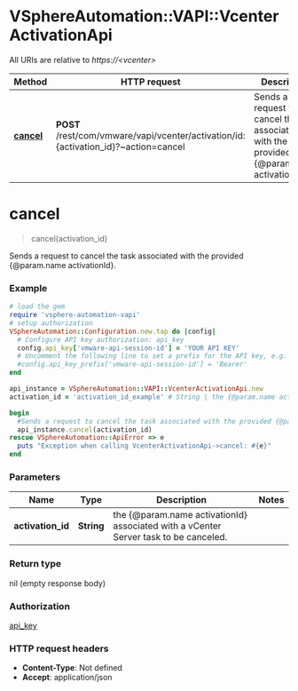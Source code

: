 # VSphereAutomation::VAPI::VcenterActivationApi

All URIs are relative to *https://&lt;vcenter&gt;*

Method | HTTP request | Description
------------- | ------------- | -------------
[**cancel**](VcenterActivationApi.md#cancel) | **POST** /rest/com/vmware/vapi/vcenter/activation/id:{activation_id}?~action&#x3D;cancel | Sends a request to cancel the task associated with the provided {@param.name activationId}.


# **cancel**
> cancel(activation_id)

Sends a request to cancel the task associated with the provided {@param.name activationId}.

### Example
```ruby
# load the gem
require 'vsphere-automation-vapi'
# setup authorization
VSphereAutomation::Configuration.new.tap do |config|
  # Configure API key authorization: api_key
  config.api_key['vmware-api-session-id'] = 'YOUR API KEY'
  # Uncomment the following line to set a prefix for the API key, e.g. 'Bearer' (defaults to nil)
  #config.api_key_prefix['vmware-api-session-id'] = 'Bearer'
end

api_instance = VSphereAutomation::VAPI::VcenterActivationApi.new
activation_id = 'activation_id_example' # String | the {@param.name activationId} associated with a vCenter Server task to be canceled.

begin
  #Sends a request to cancel the task associated with the provided {@param.name activationId}.
  api_instance.cancel(activation_id)
rescue VSphereAutomation::ApiError => e
  puts "Exception when calling VcenterActivationApi->cancel: #{e}"
end
```

### Parameters

Name | Type | Description  | Notes
------------- | ------------- | ------------- | -------------
 **activation_id** | **String**| the {@param.name activationId} associated with a vCenter Server task to be canceled. | 

### Return type

nil (empty response body)

### Authorization

[api_key](../README.md#api_key)

### HTTP request headers

 - **Content-Type**: Not defined
 - **Accept**: application/json



